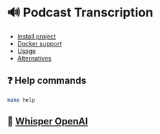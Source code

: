 # 🔊 Podcast Transcription

- [Install project](./docs/install.md)
- [Docker support]("#")
- [Usage](./docs/usage.md)
- [Alternatives](./docs/alternatives.md)

## ❓ Help commands

```bash
make help
```

## 🧪 [Whisper OpenAI](https://github.com/openai/whisper)
